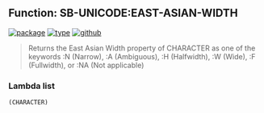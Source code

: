 ## Function: SB-UNICODE:EAST-ASIAN-WIDTH
[![package](https://img.shields.io/badge/Package-SB--UNICODE-5f9ea0.svg?style=social&colorA=999999)](../) [![type](https://img.shields.io/badge/Type-Function-5f9ea0.svg?style=social&colorA=999999)](../#function) [![github](https://img.shields.io/badge/GitHub-View_the_source-5f9ea0.svg?style=social&colorA=999999&logo=github)](https://github.com/sbcl/sbcl/blob/master/src/code/target-unicode.lisp/) 

> Returns the East Asian Width property of CHARACTER as
> one of the keywords :N (Narrow), :A (Ambiguous), :H (Halfwidth),
> :W (Wide), :F (Fullwidth), or :NA (Not applicable)

### Lambda list
```
(CHARACTER)
```

